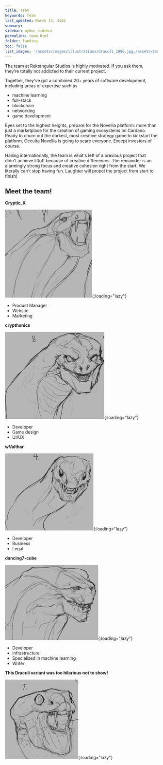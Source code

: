 ```yaml
---
title: Team
keywords: Team
last_updated: March 14, 2021
summary: 
sidebar: mydoc_sidebar
permalink: team.html
folder: landing
toc: false
list_images: '/assets/images/illustrations/draculi_1080.jpg,/assets/images/illustrations/laurence_the_duelist_1080.jpg,/assets/images/illustrations/iscara_the_ten_thousand_guns_1080.jpg,/assets/images/illustrations/alpha_draculi_1080.jpg'
---
```


The team at Rektangular Studios is highly motivated. If you ask them, they're totally not addicted to their current project.

Together, they've got a combined 20+ years of software development, including areas of expertise such as
- machine learning
- full-stack
- blockchain
- networking
- game development

Eyes set to the highest heights, prepare for the Novellia platform: more than just a marketplace for the creation of gaming ecosystems on Cardano. Ready to churn out the darkest, most creative strategy game to kickstart the platform, Occulta Novellia is going to scare everyone. Except investors of course.

Hailing internationally, the team is what's left of a previous project that didn't achieve liftoff because of creative differences. The remainder is an alarmingly strong focus and creative cohesion right from the start. We literally can't stop having fun. Laughter will propel the project from start to finish!

## Meet the team!

**Cryptic_K**

![Draculi Concept 14](/assets/images/draculi_concept/draculi_concept_14.png){:loading="lazy"}

- Product Manager
- Website
- Marketing

**crypthonics**

![Draculi Concept 8](/assets/images/draculi_concept/draculi_concept_8.png){:loading="lazy"}

- Developer
- Game design
- UI/UX

**wValthar**

![Draculi Concept 4](/assets/images/draculi_concept/draculi_concept_4.png){:loading="lazy"}

- Developer
- Business
- Legal

**dancing7-cube**

![Draculi Concept 13](/assets/images/draculi_concept/draculi_concept_13.png){:loading="lazy"}

- Developer
- Infrastructure
- Specialized in machine learning
- Writer

**This Draculi variant was too hilarious not to show!**

![Draculi Concept 7](/assets/images/draculi_concept/draculi_concept_7.png){:loading="lazy"}
